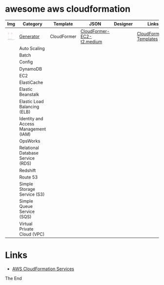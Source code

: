 # awesome aws cloudformation

|Img|Category|Template|JSON|Designer|Links|
|---|---|---|---|---|---|
|![template-designer-CloudFormer-EC2-t2.medium](assets/imgs/template-designer-CloudFormer-EC2-t2.medium.png)|[Generator](https://docs.aws.amazon.com/AWSCloudFormation/latest/UserGuide/cfn-using-cloudformer.html)|CloudFormer|[CloudFormer-EC2-t2.medium](assets/config/template-CloudFormer-EC2-t2.medium.yaml)||[CloudFormation Templates](https://aws.amazon.com/cloudformation/aws-cloudformation-templates/)|
||Auto Scaling|||||
||Batch|||||
||Config|||||
||DynamoDB|||||
||EC2|||||
||ElastiCache|||||
||Elastic Beanstalk|||||
||Elastic Load Balancing (ELB)|||||
||Identity and Access Management (IAM)|||||
||OpsWorks|||||
||Relational Database Service (RDS)|||||
||Redshift|||||
||Route 53|||||
||Simple Storage Service (S3)|||||
||Simple Queue Service (SQS)|||||
||Virtual Private Cloud (VPC)|||||

# Links

* [AWS CloudFormation Services](https://docs.aws.amazon.com/AWSCloudFormation/latest/UserGuide/sample-templates-services-us-west-2.html)

The End
